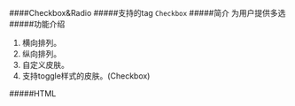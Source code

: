 
####Checkbox&Radio
#####支持的tag
`Checkbox`
#####简介
为用户提供多选
#####功能介绍
1. 横向排列。
2. 纵向排列。
3. 自定义皮肤。
4. 支持toggle样式的皮肤。(Checkbox)

#####HTML